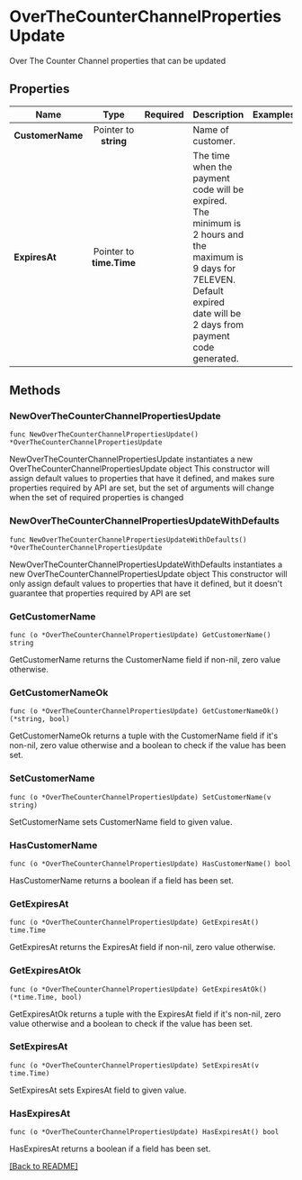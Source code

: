 # OverTheCounterChannelPropertiesUpdate
Over The Counter Channel properties that can be updated

## Properties
| Name | Type | Required | Description | Examples |
|------------|:-------------:|:-------------:|-------------|:-------------:|
| **CustomerName** | Pointer to **string** |  | Name of customer. |  |
| **ExpiresAt** | Pointer to **time.Time** |  | The time when the payment code will be expired. The minimum is 2 hours and the maximum is 9 days for 7ELEVEN. Default expired date will be 2 days from payment code generated. |  |

## Methods

### NewOverTheCounterChannelPropertiesUpdate

`func NewOverTheCounterChannelPropertiesUpdate() *OverTheCounterChannelPropertiesUpdate`

NewOverTheCounterChannelPropertiesUpdate instantiates a new OverTheCounterChannelPropertiesUpdate object
This constructor will assign default values to properties that have it defined,
and makes sure properties required by API are set, but the set of arguments
will change when the set of required properties is changed

### NewOverTheCounterChannelPropertiesUpdateWithDefaults

`func NewOverTheCounterChannelPropertiesUpdateWithDefaults() *OverTheCounterChannelPropertiesUpdate`

NewOverTheCounterChannelPropertiesUpdateWithDefaults instantiates a new OverTheCounterChannelPropertiesUpdate object
This constructor will only assign default values to properties that have it defined,
but it doesn't guarantee that properties required by API are set

### GetCustomerName

`func (o *OverTheCounterChannelPropertiesUpdate) GetCustomerName() string`

GetCustomerName returns the CustomerName field if non-nil, zero value otherwise.

### GetCustomerNameOk

`func (o *OverTheCounterChannelPropertiesUpdate) GetCustomerNameOk() (*string, bool)`

GetCustomerNameOk returns a tuple with the CustomerName field if it's non-nil, zero value otherwise
and a boolean to check if the value has been set.

### SetCustomerName

`func (o *OverTheCounterChannelPropertiesUpdate) SetCustomerName(v string)`

SetCustomerName sets CustomerName field to given value.

### HasCustomerName

`func (o *OverTheCounterChannelPropertiesUpdate) HasCustomerName() bool`

HasCustomerName returns a boolean if a field has been set.

### GetExpiresAt

`func (o *OverTheCounterChannelPropertiesUpdate) GetExpiresAt() time.Time`

GetExpiresAt returns the ExpiresAt field if non-nil, zero value otherwise.

### GetExpiresAtOk

`func (o *OverTheCounterChannelPropertiesUpdate) GetExpiresAtOk() (*time.Time, bool)`

GetExpiresAtOk returns a tuple with the ExpiresAt field if it's non-nil, zero value otherwise
and a boolean to check if the value has been set.

### SetExpiresAt

`func (o *OverTheCounterChannelPropertiesUpdate) SetExpiresAt(v time.Time)`

SetExpiresAt sets ExpiresAt field to given value.

### HasExpiresAt

`func (o *OverTheCounterChannelPropertiesUpdate) HasExpiresAt() bool`

HasExpiresAt returns a boolean if a field has been set.


[[Back to README]](../../README.md)


